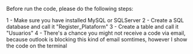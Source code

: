 Before run the code, please do the following steps:

1 - Make sure you have installed MySQL or SQLServer
2 - Create a SQL database and call it "Register_Plataform"
3 - Create a table and call it "Usuarios"
4 - There's a chance you might not receive a code via email, because outlook is blocking this kind of email somtimes,
however I show the code on the terminal